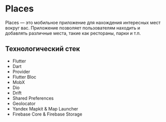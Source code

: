 # Places

Places — это мобильное приложение для нахождения интересных мест вокруг вас. Приложение позволяет пользователям находить и добавлять различные места, такие как рестораны, парки и т.п.

## Технологический стек
- Flutter
- Dart
- Provider
- Flutter Bloc
- MobX
- Dio
- Drift
- Shared Preferences
- Geolocator
- Yandex Mapkit & Map Launcher
- Firebase Core & Firebase Storage
